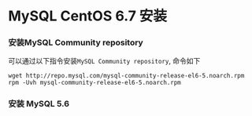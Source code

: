 # MySQL CentOS 6.7 安装

### 安装MySQL Community repository

可以通过以下指令安装`MySQL Community repository`, 命令如下

```
wget http://repo.mysql.com/mysql-community-release-el6-5.noarch.rpm
rpm -Uvh mysql-community-release-el6-5.noarch.rpm
```

### 安装 MySQL 5.6